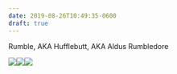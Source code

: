 ```yaml
---
date: 2019-08-26T10:49:35-0600
draft: true
---
```




Rumble, AKA Hufflebutt, AKA Aldus Rumbledore

[![](/images/2019/873884c3b6.jpg)](http://ianwhitney.micro.blog/uploads/2019/873884c3b6.jpg)[![](uploads/2019/72f82980d1.jpg)](http://ianwhitney.micro.blog/uploads/2019/72f82980d1.jpg)[![](uploads/2019/d801cad6b3.jpg)](http://ianwhitney.micro.blog/uploads/2019/d801cad6b3.jpg)



